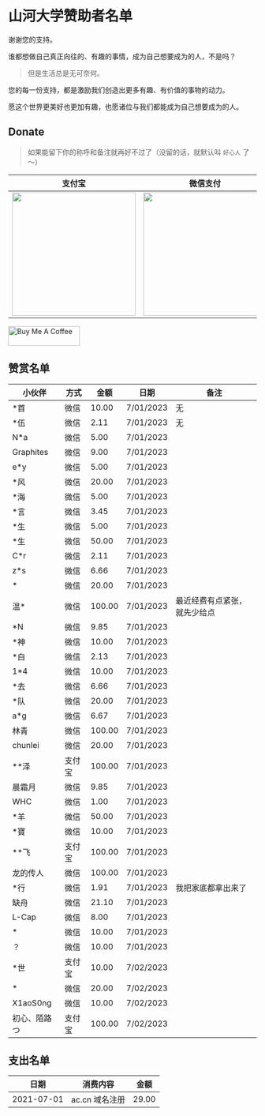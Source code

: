 # 山河大学赞助者名单


谢谢您的支持。

谁都想做自己真正向往的、有趣的事情，成为自己想要成为的人，不是吗？

> 但是生活总是无可奈何。

您的每一份支持，都是激励我们创造出更多有趣、有价值的事物的动力。

愿这个世界更美好也更加有趣，也愿诸位与我们都能成为自己想要成为的人。

## Donate

> 如果能留下你的称呼和备注就再好不过了（没留的话，就默认叫 `好心人` 了～）


| 支付宝                                                       | 微信支付                                                     | QQ 支付                                                      |
| ------------------------------------------------------------ | ------------------------------------------------------------ | ------------------------------------------------------------ |
| <img src="https://gcore.jsdelivr.net/gh/muzihuaner/huancdn/img/202207222129932.png" width=250px /> | <img src="https://gcore.jsdelivr.net/gh/muzihuaner/huancdn/img/202207222129833.png" width=250px /> | <img src="https://gcore.jsdelivr.net/gh/muzihuaner/huancdn/img/202207222130330.png" width=250px /> |


<a href="https://huangetech.gitee.io/pay/index2.html" target="_blank"><img src="https://cdn.buymeacoffee.com/buttons/v2/default-blue.png" alt="Buy Me A Coffee" style="height: 40px !important;width: 145px !important;"></a>

## 赞赏名单

| 小伙伴         | 方式   | 金额   | 日期       | 备注                 |
| -------------- | ------ | ------ | ---------- | -------------------- |
| *首            | 微信   | 10.00  | 7/01/2023  | 无                   |
| *伍       | 微信    | 2.11   | 7/01/2023  | 无                   |
| N*a            | 微信   | 5.00   | 7/01/2023  |            |
| Graphites            | 微信   | 9.00   | 7/01/2023  |            |
| e*y           | 微信   | 5.00   | 7/01/2023  |            |
| *风            | 微信   | 20.00   | 7/01/2023  |            |
| *海            | 微信   | 5.00   | 7/01/2023  |            |
| *言            | 微信   | 3.45   | 7/01/2023  |            |
| *生            | 微信   | 5.00   | 7/01/2023  |            |
| *生           | 微信   | 50.00   | 7/01/2023  |            |
| C*r           | 微信   | 2.11   | 7/01/2023  |            |
| z*s            | 微信   | 6.66   | 7/01/2023  |            |
| *            | 微信   | 20.00   | 7/01/2023  |            |
| 温*            | 微信   | 100.00   | 7/01/2023  | 最近经费有点紧张，就先少给点 |
| *N            | 微信   | 9.85   | 7/01/2023  |            |
| *神            | 微信   | 10.00   | 7/01/2023  |            |
| *白            | 微信   | 2.13   | 7/01/2023  |            |
| 1*4            | 微信   | 10.00   | 7/01/2023  |            |
| *去            | 微信   | 6.66   | 7/01/2023  |            |
| *队            | 微信   | 20.00   | 7/01/2023  |            |
| a*g            | 微信   | 6.67   | 7/01/2023  |            |
| 林青            | 微信   | 100.00   | 7/01/2023  |            |
| chunlei            | 微信   | 20.00   | 7/01/2023  |            |
| **泽            | 支付宝   | 100.00   | 7/01/2023  |            |
| 晨霜月            | 微信   | 9.85   | 7/01/2023  |            |
| WHC            | 微信   | 1.00   | 7/01/2023  |            |
| *羊            | 微信   | 50.00   | 7/01/2023  |            |
| *寶           | 微信   | 10.00   | 7/01/2023  |            |
| **飞            | 支付宝   | 100.00   | 7/01/2023  |            |
| 龙的传人            | 微信   | 100.00   | 7/01/2023  |            |
| *行         | 微信   | 1.91   | 7/01/2023  |    我把家底都拿出来了        |
| 缺舟          | 微信   | 21.10   | 7/01/2023  |            |
| L-Cap          | 微信   | 8.00   | 7/01/2023  |            |
| *         | 微信   | 10.00   | 7/01/2023  |            |
| ？        | 微信   | 10.00   | 7/01/2023  |            |
| *世        | 支付宝   | 10.00   | 7/02/2023  |            |
| *         | 微信   | 20.00   | 7/02/2023  |            |
| X1aoS0ng         | 微信   | 10.00   | 7/02/2023  |            |
| 初心、陌路つ   | 支付宝   | 100.00   | 7/02/2023  |            |

## 支出名单
| 日期       | 消费内容       | 金额  |
| ---------- | -------------- | ----- |
| 2021-07-01 | ac.cn 域名注册 | 29.00 |

